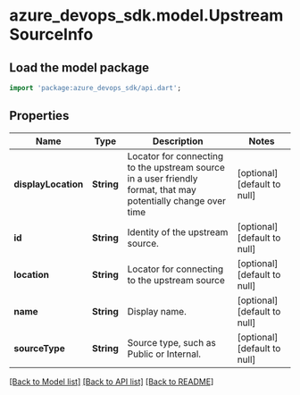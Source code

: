 # azure_devops_sdk.model.UpstreamSourceInfo

## Load the model package
```dart
import 'package:azure_devops_sdk/api.dart';
```

## Properties
Name | Type | Description | Notes
------------ | ------------- | ------------- | -------------
**displayLocation** | **String** | Locator for connecting to the upstream source in a user friendly format, that may potentially change over time | [optional] [default to null]
**id** | **String** | Identity of the upstream source. | [optional] [default to null]
**location** | **String** | Locator for connecting to the upstream source | [optional] [default to null]
**name** | **String** | Display name. | [optional] [default to null]
**sourceType** | **String** | Source type, such as Public or Internal. | [optional] [default to null]

[[Back to Model list]](../README.md#documentation-for-models) [[Back to API list]](../README.md#documentation-for-api-endpoints) [[Back to README]](../README.md)


